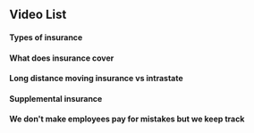 ## Video List
#### Types of insurance
#### What does insurance cover
#### Long distance moving insurance vs intrastate
#### Supplemental insurance
#### We don't make employees pay for mistakes but we keep track